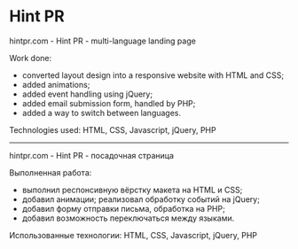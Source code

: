 # Hint PR

hintpr.com - Hint PR - multi-language landing page

Work done:

- converted layout design into a responsive website with HTML and CSS;
- added animations;
- added event handling using jQuery;
- added email submission form, handled by PHP;
- added a way to switch between languages.

Technologies used: HTML, CSS, Javascript, jQuery, PHP

---

hintpr.com - Hint PR - посадочная страница

Выполненная работа:

- выполнил респонсивную вёрстку макета на HTML и CSS;
- добавил анимации; реализовал обработку событий на jQuery;
- добавил форму отправки письма, обработка на PHP;
- добавил возможность переключаться между языками.

Использованные технологии: HTML, CSS, Javascript, jQuery, PHP
